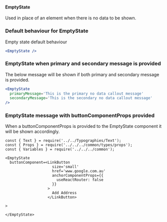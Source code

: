 #### EmptyState

Used in place of an element when there is no data to be shown.


### Default behaviour for EmptyState
Empty state default behaviour

```jsx
<EmptyState />
```

### EmptyState when primary and secondary message is provided
The below message will be shown if both primary and secondary message is provided.

```jsx
<EmptyState
  primaryMessage='This is the primary no data callout message'
  secondaryMessage='This is the secondary no data callout message' 
/>
```

### EmptyState message with buttonComponentProps provided
When a buttonComponentProps is provided to the EmptyState component it will be shown accordingly.

```jsx.
const { Text } = require('../../Typographies/Text');
const { Props } = require('../../../common/types/props');
const { Variables } = require('../../../common');

<EmptyState
  buttonComponent=<LinkButton
                     size='small'
                     href='www.google.com.au'
                     anchorComponentProps={{
                       useReactRouter: false
                     }}
                   >
                     Add Address
                   </LinkButton>

>
  
</EmptyState>
```
